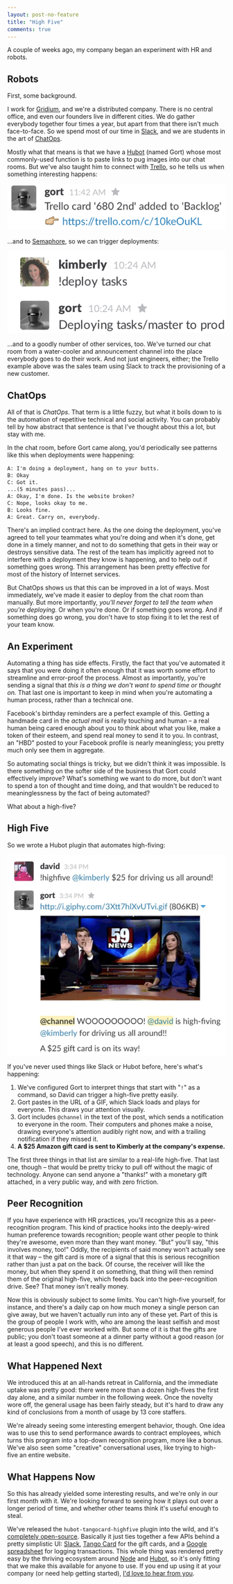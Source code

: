 ```yaml
---
layout: post-no-feature
title: "High Five"
comments: true
---
```


A couple of weeks ago, my company began an experiment with HR and robots.

## Robots

First, some background.

I work for [Gridium](gridium), and we're a distributed company.
There is no central office, and even our founders live in different cities.
We do gather everybody together four times a year, but apart from that there isn't much face-to-face.
So we spend most of our time in [Slack](slack), and we are students in the art of [ChatOps](chatops).

Mostly what that means is that we have a [Hubot](https://hubot.github.com/) (named Gort) whose most commonly-used function is to paste links to pug images into our chat rooms.
But we've also taught him to connect with [Trello](trello), so he tells us when something interesting happens:

![](/images/chatops/!trello.png)

…and to [Semaphore](semaphore), so we can trigger deployments:

![](/images/chatops/!deploy.png)

…and to a goodly number of other services, too.
We've turned our chat room from a water-cooler and announcement channel into the place everybody goes to do their work.
And not just engineers, either; the Trello example above was the sales team using Slack to track the provisioning of a new customer.

## ChatOps

All of that is *ChatOps*.
That term is a little fuzzy, but what it boils down to is the automation of repetitive technical and social activity.
You can probably tell by how abstract that sentence is that I've thought about this a lot, but stay with me.

In the chat room, before Gort came along, you'd periodically see patterns like this when deployments were happening:

```
A: I'm doing a deployment, hang on to your butts.
B: Okay
C: Got it.
...(5 minutes pass)...
A: Okay, I'm done. Is the website broken?
C: Nope, looks okay to me.
B: Looks fine.
A: Great. Carry on, everybody.
```

There's an implied contract here.
As the one doing the deployment, you've agreed to tell your teammates what you're doing and when it's done, get done in a timely manner, and not to do something that gets in their way or destroys sensitive data.
The rest of the team has implicitly agreed not to interfere with a deployment they know is happening, and to help out if something goes wrong.
This arrangement has been pretty effective for most of the history of Internet services.

But ChatOps shows us that this can be improved in a lot of ways.
Most immediately, we've made it easier to deploy from the chat room than manually.
But more importantly, *you'll never forget to tell the team when you're deploying.*
Or when you're done.
Or if something goes wrong.
And if something does go wrong, you don't have to stop fixing it to let the rest of your team know.

## An Experiment

Automating a thing has side effects.
Firstly, the fact that you've automated it says that you were doing it often enough that it was worth some effort to streamline and error-proof the process.
Almost as importantly, you're sending a signal that *this is a thing we don't want to spend time or thought on.*
That last one is important to keep in mind when you're automating a human process, rather than a technical one.

Facebook's birthday reminders are a perfect example of this.
Getting a handmade card in the *actual mail* is really touching and human – a real human being cared enough about you to think about what you like, make a token of their esteem, and spend real money to send it to you.
In contrast, an "HBD" posted to your Facebook profile is nearly meaningless; you pretty much only see them in aggregate.

So automating social things is tricky, but we didn't think it was impossible.
Is there something on the softer side of the business that Gort could effectively improve?
What's something we want to do more, but don't want to spend a ton of thought and time doing, and that wouldn't be reduced to meaninglessness by the fact of being automated?

What about a high-five?

## High Five

So we wrote a Hubot plugin that automates high-fiving:

![](/images/chatops/!highfive.gif)

If you've never used things like Slack or Hubot before, here's what's happening:

1. We've configured Gort to interpret things that start with "`!`" as a command, so David can trigger a high-five pretty easily.
1. Gort pastes in the URL of a GIF, which Slack loads and plays for everyone. This draws your attention visually.
1. Gort includes `@channel` in the text of the post, which sends a notification to everyone in the room. Their computers and phones make a noise, drawing everyone's attention audibly right now, and with a trailing notification if they missed it.
1. **A $25 Amazon gift card is sent to Kimberly at the company's expense.**

The first three things in that list are similar to a real-life high-five.
That last one, though – that would be pretty tricky to pull off without the magic of technology.
Anyone can send anyone a "thanks!" with a monetary gift attached, in a very public way, and with zero friction.

## Peer Recognition

If you have experience with HR practices, you'll recognize this as a peer-recognition program.
This kind of practice hooks into the deeply-wired human preference towards recognition; people want other people to think they're awesome, even more than they want money.
"But" you'll say, "this involves money, too!"
Oddly, the recipients of said money won't actually see it that way – the gift card is more of a signal that this is serious recognition rather than just a pat on the back.
Of course, the receiver will like the money, but when they spend it on something, that thing will then remind them of the original high-five, which feeds back into the peer-recognition drive.
See?
That money isn't really money.

Now this is obviously subject to some limits.
You can't high-five yourself, for instance, and there's a daily cap on how much money a single person can give away, but we haven't actually run into any of these yet.
Part of this is the group of people I work with, who are among the least selfish and most generous people I've ever worked with.
But some of it is that the gifts are public; you don't toast someone at a dinner party without a good reason (or at least a good speech), and this is no different.

## What Happened Next

We introduced this at an all-hands retreat in California, and the immediate uptake was pretty good: there were more than a dozen high-fives the first day alone, and a similar number in the following week.
Once the novelty wore off, the general usage has been fairly steady, but it's hard to draw any kind of conclusions from a month of usage by 13 core staffers.

We're already seeing some interesting emergent behavior, though.
One idea was to use this to send performance awards to contract employees, which turns this program into a top-down recognition program, more like a bonus.
We've also seen some "creative" conversational uses, like trying to high-five an entire website.

## What Happens Now

So this has already yielded some interesting results, and we're only in our first month with it.
We're looking forward to seeing how it plays out over a longer period of time, and whether other teams think it's useful enough to steal.

We've released the `hubot-tangocard-highfive` plugin into the wild, and it's [completely open-source](highfive).
Basically it just ties together a few APIs behind a pretty simplistic UI: [Slack](https://api.slack.com/), [Tango Card](tango) for the gift cards, and a [Google spreadsheet](https://github.com/jpillora/node-edit-google-spreadsheet) for logging transactions.
This whole thing was rendered pretty easy by the thriving ecosystem around [Node](node) and [Hubot](hubot), so it's only fitting that we make this available for anyone to use.
If you end up using it at your company (or need help getting started), [I'd love to hear from you](https://twitter.com/benstraub).

[gridium]: http://www.gridium.com/
[chatops]: http://venturebeat.com/2014/12/16/everything-you-wanted-to-know-about-chatops-but-were-afraid-to-ask/
[semaphore]: https://semaphoreapp.com/
[highfive]: https://github.com/ben/hubot-tangocard-highfive
[tango]: https://www.tangocard.com/giftcardapi
[node]: http://nodejs.org/
[hubot]: https://hubot.github.com/
